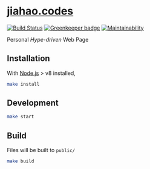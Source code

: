 # [jiahao.codes](https://jiahao.codes)

[![Build Status](https://travis-ci.org/jiahaog/jiahao.codes.svg?branch=master)](https://travis-ci.org/jiahaog/jiahao.codes)
[![Greenkeeper badge](https://badges.greenkeeper.io/jiahaog/jiahao.codes.svg)](https://greenkeeper.io/)
[![Maintainability](https://api.codeclimate.com/v1/badges/d38a9c1b83fd46ec56e7/maintainability)](https://codeclimate.com/github/jiahaog/jiahao.codes/maintainability)

Personal *Hype-driven* Web Page

## Installation

With [Node.js](https://nodejs.org/) > v8 installed,

```bash
make install
```

## Development

```bash
make start
```

## Build

Files will be built to `public/`

```bash
make build
```
